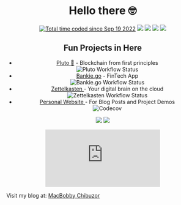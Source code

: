 <div align="center">
<h1>Hello there 🤓  </h1>
</div>


<div align="center">
<a href="https://wakatime.com/@67525e96-ed26-49be-8420-a19efc79be8b"><img src="https://wakatime.com/badge/user/67525e96-ed26-49be-8420-a19efc79be8b.svg" alt="Total time coded since Sep 19 2022" /></a>
<a href="https://www.rust-lang.org"><img src="https://img.shields.io/badge/LANG-Rust-f2cdcd?style=flat&logo=rust" /></a>
<a href="https://www.golang.org"><img src="https://img.shields.io/badge/LANG-Go-f2cdcd?style=flat&logo=go" /></a>
<a href="https://discord.gg/ghost_mac"><img src="https://img.shields.io/discord/831364077875626015?color=74c7ec&label=DISCORD&logo=discord" /></a>
<a href="https://github.com/theghostmac"><img src="https://img.shields.io/github/stars/theghostmac?color=cdd6f4&label=GITHUB&style=flat&logo=github" /></a>

</div>
<div align="center">
<h2>Fun Projects in Here </h2>
	<ul>
		<li><a href="https://github.com/theghostmac/pluto">Pluto 🚀</a> - Blockchain from first principles </li> <img alt="Pluto Workflow Status" src="https://img.shields.io/github/actions/workflow/status/theghostmac/pluto/pluto.yml">
	<li><a href="https://github.com/theghostmac/bankie.go">Bankie.go</a> - FinTech App </li> <img alt="Bankie.go Workflow Status" src="https://img.shields.io/github/actions/workflow/status/theghostmac/bankie.go/build.yml">
    <li><a href="https://github.com/theghostmac/Zettelkasten">Zettelkasten </a> - Your digital brain on the cloud</li><img alt="Zettelkasten Workflow Status" src="https://img.shields.io/github/actions/workflow/status/theghostmac/Zettelkasten/build.yml">
     <li><a href="https://theghostmac.github.io">Personal Website </a> - For Blog Posts and Project Demos</li><img alt="Codecov" src="https://img.shields.io/codecov/c/github/theghostmac/theghostmac.github.io">
  		<br />
	</ul>
<img src="https://github-readme-stats.vercel.app/api?username=theghostmac&hide_title=true&hide_rank=true&show_icons=true&include_all_commits=true&line_height=24&hide_border=true&bg_color=1e1e2e&text_color=cdd6f4&icon_color=cba6f7&title_color=94e2d5" />
	<img src="https://github-readme-stats.vercel.app/api/top-langs/?username=theghostmac&hide_title=true&langs_count=8&layout=compact&hide_border=true&bg_color=1e1e2e&text_color=cdd6f4&icon_color=cba6f7&title_color=94e2d5" />


![GitHub search hit counter](https://img.shields.io/github/search/theghostmac/theghostmac/README.md)


</div>

Visit my blog at: [MacBobby Chibuzor](https://theghostmac.github.io)
